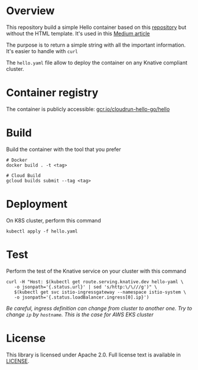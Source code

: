 # Overview
This repository build a simple Hello container based on this [repository](https://github.com/GoogleCloudPlatform/cloud-run-hello) but without the HTML template. It's used in this [Medium article](https://medium.com/google-cloud/knative-and-cloud-run-portability-in-action-1a655c914318)

The purpose is to return a simple string with all the important information. It's easier to handle with `curl`

The `hello.yaml` file allow to deploy the container on any Knative compliant cluster.

# Container registry

The container is publicly accessible: [gcr.io/cloudrun-hello-go/hello](gcr.io/cloudrun-hello-go/hello)

# Build

Build the container with the tool that you prefer

```
# Docker
docker build . -t <tag>

# Cloud Build
gcloud builds submit --tag <tag>
```

# Deployment

On K8S cluster, perform this command
```
kubectl apply -f hello.yaml
```

# Test

Perform the test of the Knative service on your cluster with this command
```
curl -H "Host: $(kubectl get route.serving.knative.dev hello-yaml \
   -o jsonpath='{.status.url}' | sed 's/http:\/\///g')" \
   $(kubectl get svc istio-ingressgateway --namespace istio-system \
   -o jsonpath='{.status.loadBalancer.ingress[0].ip}')
```

*Be careful, ingress definition can change from cluster to another one. Try to change `ip` by `hostname`. This is the case for AWS EKS cluster*

# License

This library is licensed under Apache 2.0. Full license text is available in
[LICENSE](https://github.com/guillaumeblaquiere/cloudrun-hello-go/tree/master/LICENSE).
